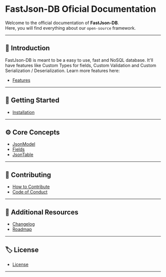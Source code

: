 # FastJson-DB Oficial Documentation #

Welcome to the official documentation of **FastJson-DB**.  
Here, you will find everything about our `open-source` framework.

---

## 📖 Introduction ##

FastJson-DB is meant to be a easy to use, fast and NoSQL database. It'll have features like Custom Types for fields, Custom Validation and Custom Serialization / Deserialization. Learn more features here:

- [Features](docs/features.md)

---

## 🚀 Getting Started ##

- [Installation](docs/installation.md)  

---

## ⚙️ Core Concepts ##

- [JsonModel](core/jsonmodel.md)  
- [Fields](core/fields.md)  
- [JsonTable](core/jsontable.md)  

---

## 🤝 Contributing ##

- [How to Contribute](CONTRIBUTING.md)  
- [Code of Conduct](CODE_OF_CONDUCT.md)  

---

## 📌 Additional Resources ##

- [Changelog](CHANGELOG.md)  
- [Roadmap](ROADMAP.md)  

---

## 🏷️ License ##

- [License](LICENSE)  

---
